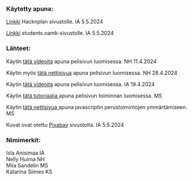 ### Käytetty apuna:
<p><a href="https://app.hacknplan.com/p/201770/kanban?categoryId=0&boardId=0">Linkki</a> Hacknplan sivustolle. IA 5.5.2024</p>
<p><a href="https://www.students.oamk.fi/~n3anis00/Projekti-1/html/etusivu.html">Linkki</a> students.oamk-sivustolle. IA 5.5.2024</p>

### Lähteet:
<p>Käytin <a href="https://www.youtube.com/watch?v=4AHot187Lj0">tätä videoita</a> apuna pelisivun luomisessa. NH 11.4.2024</p>
<p>Käytin myös <a href="https://codeactually.com/interactivequiz_dropdown.html">tätä nettisivua</a> 
apuna pelisivun luomisessa. NH 28.4.2024</p>
<p>Käytin <a href="https://www.youtube.com/watch?v=PBcqGxrr9g8&ab_channel=GreatStack">tätä videoita</a> apuna pelisivun luomisessa. IA 19.4.2024</p>
<p>Käytin <a href="https://tahazsh.com/blog/seamless-ui-with-js-drag-to-reorder-example"> tätä tutoriaalia </a> apuna pelisivun toiminnan luomisessa. MS</p>
<p>Käytin <a href="https://www.w3schools.com/js/default.asp"> tätä nettisivua </a> apuna javascriptin perustoimintojen ymmärtämiseen. MS</p>
<p>Kuvat ovat otettu <a href="https://pixabay.com/fi/">Pixabay</a> sivustolta. IA 5.5.2024</p>

### Nimimerkit:
<p>Isla Anisimaa IA<br>
Nelly Huima NH<br>
Miia Sandelin MS<br>
Katarina Siimes KS</p>